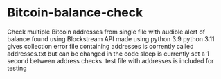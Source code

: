 # Bitcoin-balance-check
Check multiple Bitcoin addresses from single file with audible alert of balance found
using Blockstream API
made using python 3.9
python 3.11 gives collection error
file containing addresses is corrently called addresses.txt but can be changed in the code 
sleep is currently set a 1 second between address checks.
test file with addresses is included for testing
